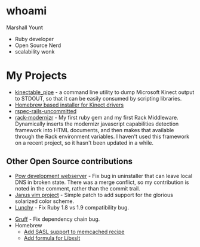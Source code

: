 whoami
======

Marshall Yount
* Ruby developer
* Open Source Nerd
* scalability wonk

My Projects
===========

* [kinectable_pipe](http://marshally.github.com/kinectable_pipe/) - a command line utility to dump Microsoft Kinect output to STDOUT, so that it can be easily consumed by scripting libraries.
* [Homebrew based installer for Kinect drivers](https://github.com/marshally/homebrew-alt)
* [rspec-rails-uncommitted](https://github.com/marshally/rspec-rails-uncommitted)
* [rack-modernizr](https://github.com/marshally/rack-modernizr) - My first ruby gem and my first Rack Middleware. Dynamically inserts the modernizr javascript capabilities detection framework into HTML documents, and then makes that available through the Rack environment variables. I haven't used this framework on a recent project, so it hasn't been updated in a while.

Other Open Source contributions
-------------------------------
* [Pow development webserver](https://github.com/37signals/pow/commit/e252047d14c19a262511a57c9f14260fece26f7f) - Fix bug in uninstaller that can leave local DNS in broken state. There was a merge conflict, so my contribution is noted in the comment, rather than the commit trail.
* [Janus vim project](https://github.com/carlhuda/janus/commit/c6077fad4a51cea0a4564a596a82d92b288d9ba3) - Simple patch to add support for the glorious solarized color scheme.
* [Lunchy](https://github.com/mperham/lunchy/commit/2aeef278253c458da56b5273a59a6a291d22d0e4) - Fix Ruby 1.8 vs 1.9 compatibility bug.
- [Gruff](https://github.com/topfunky/gruff/commit/79c4e2d36b3fec61bc6769ba4399b8c0878401b1) - Fix dependency chain bug.
- Homebrew
  - [Add SASL support to memcached recipe](https://github.com/mxcl/homebrew/commit/372d0c3d62f940504a8dca47466cd5f6077c4646)
  - [Add formula for Libxslt](https://github.com/mxcl/homebrew/commit/bc3fd54c9ec42a40f51dc6586a284694563798af)